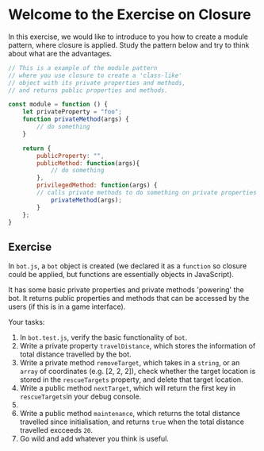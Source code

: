 # Welcome to the Exercise on Closure

In this exercise, we would like to introduce to you how to create a module pattern, where closure is applied.
Study the pattern below and try to think about what are the advantages.

```javascript
// This is a example of the module pattern
// where you use closure to create a 'class-like'
// object with its private properties and methods,
// and returns public properties and methods.

const module = function () {
    let privateProperty = "foo";
    function privateMethod(args) {
        // do something
    }

    return {
        publicProperty: "",
        publicMethod: function(args){
            // do something
        },
        privilegedMethod: function(args) {
        // calls private methods to do something on private properties
            privateMethod(args);
        }
    };
}
```

## Exercise

In `bot.js`, a `bot` object is created (we declared it as a `function` so closure could be applied, but functions are essentially objects in JavaScript). 

It has some basic private properties and private methods 'powering' the bot.
It returns public properties and methods that can be accessed by the users (if this is in a game interface). 

Your tasks:
1. In `bot.test.js`, verify the basic functionality of `bot`.
2. Write a private property `travelDistance`, which stores the information of total distance travelled by the bot.
3. Write a private method `removeTarget`, which takes in a `string`, or an `array` of coordinates (e.g. [2, 2, 2]), check whether the target location is stored in the `rescueTargets` property, and delete that target location.
4. Write a public method `nextTarget`, which will return the first key in `rescueTargets`in your debug console.
5. 
6. Write a public method `maintenance`, which returns the total distance travelled since initialisation, and returns `true` when the total distance travelled excceeds `20`.
7. Go wild and add whatever you think is useful.